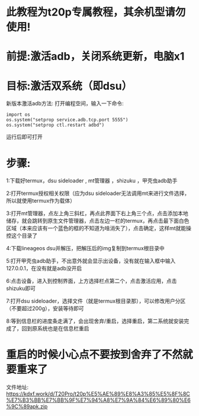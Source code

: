 # 此教程为t20p专属教程，其余机型请勿使用!

# 前提:激活adb，关闭系统更新，电脑x1

# 目标:激活双系统（即dsu）

新版本激活adb方法:
打开编程空间，输入一下命令:
~~~
import os
os.system("setprop service.adb.tcp.port 5555")
os.system("setprop ctl.restart adbd")
~~~
运行后即可打开

# 步骤:
 1:下载好termux，dsu sideloader , mt管理器 ，shizuku ，甲壳虫adb助手
 
 2:打开termux授权相关权限（应为dsu sideloader无法调用mt来进行文件选择，所以就使用termux作为载体）
 
 3:打开mt管理器，点左上角三斜杠，再点此界面下右上角三个点，点击添加本地储存，就会跳转到原生文件管理器，点击左边一栏的termux，再点击最下面白色区域（本来应该有一个蓝色的框的不知道为啥消失了），点击确定，这样mt就能操控这个目录了
 
 4:下载lineageos dsu并解压，把解压后的img复制到termux根目录中
 
 5:打开甲壳虫adb助手，不出意外就会显示出设备，没有就在输入框中输入127.0.0.1，在没有就是adb没开启
 
 6:点击设备，进入到控制界面，上方选择栏点第二个，点击激活应用，点击shizuku即可
 
 7:打开dsu sideloader，选择文件（就是termux根目录那），可以修改用户分区（不要超过200g），安装等待即可
 
 8:等到信息栏的进度条走满了，会出现舍弃/重启，选择重启，第二系统就安装完成了，回到原系统也是在信息栏重启
 

# 重启的时候小心点不要按到舍弃了不然就要重来了

文件地址:
https://kdxf.work/d/T20Pro/t20p%E5%AE%89%E8%A3%85%E5%8F%8C%E7%B3%BB%E7%BB%9F%E7%94%A8%E7%9A%84%E6%89%80%E6%9C%89apk.zip
